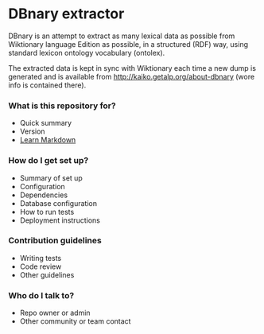 # DBnary extractor #

DBnary is an attempt to extract as many lexical data as possible from Wiktionary language Edition as possible, in a structured (RDF) way, using standard lexicon ontology vocabulary (ontolex).

The extracted data is kept in sync with Wiktionary each time a new dump is generated and is available from http://kaiko.getalp.org/about-dbnary (wore info is contained there).

### What is this repository for? ###

* Quick summary
* Version
* [Learn Markdown](https://bitbucket.org/tutorials/markdowndemo)

### How do I get set up? ###

* Summary of set up
* Configuration
* Dependencies
* Database configuration
* How to run tests
* Deployment instructions

### Contribution guidelines ###

* Writing tests
* Code review
* Other guidelines

### Who do I talk to? ###

* Repo owner or admin
* Other community or team contact